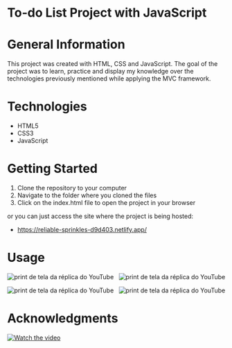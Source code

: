 # To-do List Project with JavaScript

# General Information
This project was created with HTML, CSS and JavaScript. The goal of the project was to learn, practice and display my knowledge over the technologies previously mentioned while applying the MVC framework.

# Technologies
* HTML5
* CSS3
* JavaScript

# Getting Started
1. Clone the repository to your computer
2. Navigate to the folder where you cloned the files
3. Click on the index.html file to open the project in your browser


or you can just access the site where the project is being hosted:
- https://reliable-sprinkles-d9d403.netlify.app/

# Usage
![print de tela da réplica do YouTube](https://i.imgur.com/8Njt8uX.png) ‎ ‎
![print de tela da réplica do YouTube](https://i.imgur.com/HHfepBW.png)

![print de tela da réplica do YouTube](https://i.imgur.com/EX3Wq6e.png) ‎ ‎
![print de tela da réplica do YouTube](https://i.imgur.com/kH3dgMS.png)

# Acknowledgments
[![Watch the video](https://i.ytimg.com/vi/DqaTKBU9TZk/hqdefault.jpg?sqp=-oaymwEcCPYBEIoBSFXyq4qpAw4IARUAAIhCGAFwAcABBg==&rs=AOn4CLCClyewU2bvqZkP5zKpW3EPnoiOBQ)](https://youtu.be/DqaTKBU9TZk)